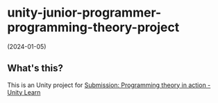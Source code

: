 # unity-junior-programmer-programming-theory-project

(2024-01-05)

## What's this?

This is an Unity project for
[Submission: Programming theory in action - Unity Learn](https://learn.unity.com/tutorial/submission-programming-theory-in-action?uv=2022.3&labelRequired=true&pathwayId=5f7e17e1edbc2a5ec21a20af&missionId=5f779f1eedbc2a00201f3e5e#60b7bfe3edbc2a0021c7601b)

